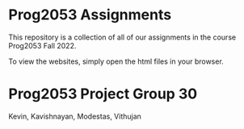 # Prog2053 Assignments 
This repository is a collection of all of our assignments in the course Prog2053 Fall 2022. 

To view the websites, simply open the html files in your browser.

# Prog2053 Project Group 30
Kevin, 
Kavishnayan, 
Modestas, 
Vithujan
